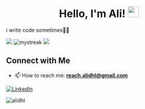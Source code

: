 <h1 align="center">Hello, I'm Ali! <img src="https://media.giphy.com/media/hvRJCLFzcasrR4ia7z/giphy.gif" width="30"></h1>

i write code sometimes🏄‍♀️


<img src="https://user-images.githubusercontent.com/73097560/115834477-dbab4500-a447-11eb-908a-139a6edaec5c.gif"></a>
<img src="https://github-readme-streak-stats.herokuapp.com/?user=alidhl&theme=tokyonight" alt="mystreak"/>
<img src="https://user-images.githubusercontent.com/73097560/115834477-dbab4500-a447-11eb-908a-139a6edaec5c.gif"></a>

## Connect with Me
- 📫 How to reach me: **reach.alidhl@gmail.com**
  
[![LinkedIn](https://img.shields.io/badge/-LinkedIn-0077B5?style=flat-square&logo=linkedin&logoColor=white)](https://www.linkedin.com/in/alidhl/)

<p align="left"> <img src="https://komarev.com/ghpvc/?username=alidhl&label=Profile%20views&color=0e75b6&style=flat" alt="alidhl" /> </p>
